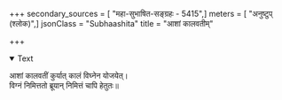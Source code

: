 +++
secondary_sources = [ "महा-सुभाषित-सङ्ग्रहः - 5415",]
meters = [ "अनुष्टुप् (श्लोक)",]
jsonClass = "Subhaashita"
title = "आशां कालवतीम्"

+++

<details open><summary>Text</summary>

आशां कालवतीं कुर्यात् कालं विघ्नेन योजयेत्।  
विग्नं निमित्ततो ब्रूयान् निमित्तं चापि हेतुतः॥
</details>
